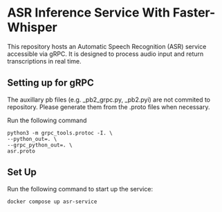# ASR Inference Service With Faster-Whisper

This repository hosts an Automatic Speech Recognition (ASR) service accessible via gRPC. It is designed to process audio input and return transcriptions in real time.

## Setting up for gRPC
The auxillary pb files (e.g. _pb2_grpc.py, _pb2.pyi) are not commited to repository. Please generate them from the .proto files when necessary.

Run the following command
```
python3 -m grpc_tools.protoc -I. \
--python_out=. \
--grpc_python_out=. \
asr.proto
```

## Set Up
Run the following command to start up the service:
```
docker compose up asr-service
```
